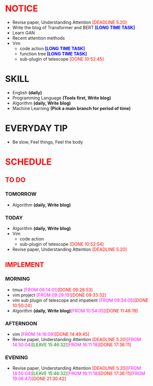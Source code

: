 # <font color=red>NOTICE</font>

- Revise paper, Understanding Attention <font color=red>[DEADLINE 5.20]</font>
- Write the blog of Transformer and BERT <font color=blue>**[LONG TIME
  TASK]**</font>
- Learn GAN
- Recent attention methods
- Vim
  - code action <font color=blue>**[LONG TIME TASK]**</font>
  - function tree <font color=blue>**[LONG TIME TASK]**</font>
  - sub-plugin of telescope <font color=red>[DONE 10:52:45]</font>

# SKILL

- English **(daily)**
- Programming Language **(Tools first, Write blog)**
- Algorithm **(daily, Write blog)**
- Machine Learning **(Pick a main branch for period of time)**

# EVERYDAY TIP

- Be slow, Feel things, Feel the body

# <font color=red>SCHEDULE</font>

## <font color=red>TO DO</font>

### TOMORROW

- Algorithm **(daily, Write blog)**

### TODAY

- Algorithm **(daily, Write blog)**
- Vim
  - code action
  - sub-plugin of telescope <font color=red>[DONE 10:52:54]</font>
- Revise paper, Understanding Attention <font color=red>[DEADLINE 5.20]</font>

## <font color=red>IMPLEMENT</font>

### MORNING

- tmux <font color=magenta>[FROM 09:14:01]</font><font color=red>[DONE
  09:28:53]</font>
- vim project <font color=magenta>[FROM 09:29:19]</font><font color=red>[DONE
  09:33:32]</font>
- vim sub plugin of telescope and impatient <font color=magenta>[FROM
  09:34:05]</font><font color=red>[DONE 10:50:24]</font>
- Algorithm **(daily, Write blog)**<font color=magenta>[FROM
  10:54:05]</font><font color=red>[DONE 11:48:19]</font>

### AFTERNOON

- vim <font color=magenta>[FROM 14:16:09]</font><font color=red>[DONE
  14:49:45]</font>
- Revise paper, Understanding Attention <font color=red>[DEADLINE
  5.20]</font><font color=magenta>[FROM 14:50:04]</font><font color=green>[LEAVE
  15:46:32]</font><font color=magenta>[FROM
  16:11:18]</font><font color=red>[DONE 17:36:11]</font>

### EVENING

- Revise paper, Understanding Attention <font color=red>[DEADLINE
  5.20]</font><font color=magenta>[FROM 14:50:04]</font><font color=green>[LEAVE
  15:46:32]</font><font color=magenta>[FROM
  16:11:18]</font><font color=red>[DONE
  17:36:11]</font><font color=magenta>[FROM
  19:06:47]</font><font color=red>[DONE 21:30:42]</font>
